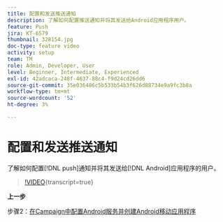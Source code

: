 ```yaml
---
title: 配置和发送推送通知
description: 了解如何配置推送通知并将其发送给Android应用程序用户。
feature: Push
jira: KT-6579
thumbnail: 328154.jpg
doc-type: feature video
activity: setup
team: TM
role: Admin, Developer, User
level: Beginner, Intermediate, Experienced
exl-id: 42adcaca-248f-4637-88c4-f9d24cd26dd6
source-git-commit: 35e036486c5b533b54b3f626d88734e9a9fc3b8a
workflow-type: tm+mt
source-wordcount: '52'
ht-degree: 3%

---
```


# 配置和发送推送通知

了解如何配置[!DNL push]通知并将其发送给[!DNL Android]应用程序的用户。

>[!VIDEO](https://video.tv.adobe.com/v/340730?quality=12&learn=on&captions=chi_hans){transcript=true}

**上一步**

步骤2：[在Campaign中配置Android服务并创建Android移动应用程序](/help/tutorial-getting-started-with-push-notifications-for-android/configuring-an-android-service-in-campaign.md)

